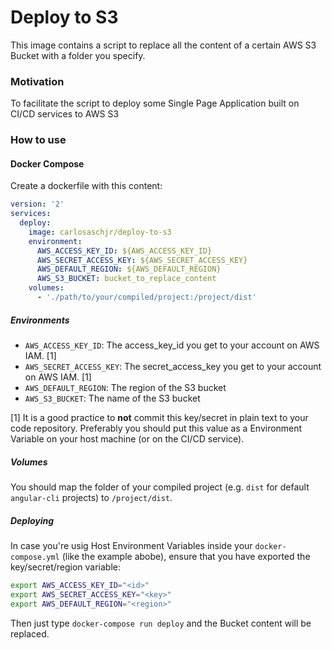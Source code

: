 # Deploy to S3

This image contains a script to replace all the content of a certain AWS S3 Bucket with a folder you specify.

### Motivation

To facilitate the script to deploy some Single Page Application built on CI/CD services to AWS S3

### How to use

#### Docker Compose

Create a dockerfile with this content:

```yml
version: '2'
services:
  deploy:
    image: carlosaschjr/deploy-to-s3
    environment:
      AWS_ACCESS_KEY_ID: ${AWS_ACCESS_KEY_ID}
      AWS_SECRET_ACCESS_KEY: ${AWS_SECRET_ACCESS_KEY}
      AWS_DEFAULT_REGION: ${AWS_DEFAULT_REGION}
      AWS_S3_BUCKET: bucket_to_replace_content
    volumes:
      - './path/to/your/compiled/project:/project/dist'
```

##### Environments

- `AWS_ACCESS_KEY_ID`: The access_key_id you get to your account on AWS IAM. [1]
- `AWS_SECRET_ACCESS_KEY`: The secret_access_key you get to your account on AWS IAM. [1]
- `AWS_DEFAULT_REGION`: The region of the S3 bucket
- `AWS_S3_BUCKET`: The name of the S3 bucket

[1] It is a good practice to **not** commit this key/secret in plain text to your code repository. Preferably you should put this value as a Environment Variable on your host machine (or on the CI/CD service).

##### Volumes

You should map the folder of your compiled project (e.g. `dist` for default `angular-cli` projects) to `/project/dist`.

##### Deploying

In case you're usig Host Environment Variables inside your `docker-compose.yml` (like the example abobe), ensure that you have exported the key/secret/region variable:

```bash
export AWS_ACCESS_KEY_ID="<id>"
export AWS_SECRET_ACCESS_KEY="<key>"
export AWS_DEFAULT_REGION="<region>"
```

Then just type `docker-compose run deploy` and the Bucket content will be replaced.
